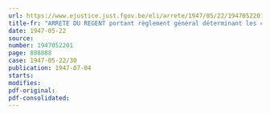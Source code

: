 ```yaml
---
url: https://www.ejustice.just.fgov.be/eli/arrete/1947/05/22/1947052201/justel
title-fr: "ARRETE DU REGENT portant règlement général déterminant les conditions techniques auxquelles doivent répondre les véhicules automobiles affectés au transport rémunéré de personnes à l'aide de véhicules carrossés pour le transport de sept personnes ou plus (non compris le conducteur) et les véhicules automobiles affectés au transport de choses"
date: 1947-05-22
source:
number: 1947052201
page: 888888
case: 1947-05-22/30
publication: 1947-07-04
starts:
modifies:
pdf-original:
pdf-consolidated:
---
```


